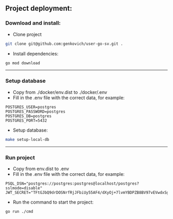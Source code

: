 ## Project deployment:

### Download and install:
* Clone project
```bash
git clone git@github.com:genkovich/user-go-sv.git .
```

* Install dependencies:

```bash
go mod download
```
---

### Setup database

* Copy from ./docker/env.dist to ./docker/.env
* Fill in the .env file with the correct data, for example:
```dotenv
POSTGRES_USER=postgres
POSTGRES_PASSWORD=postgres
POSTGRES_DB=postgres
POSTGRES_PORT=5432
```

* Setup database:
```bash
make setup-local-db
```
---
### Run project

* Copy from env.dist to .env
* Fill in the .env file with the correct data, for example:

```dotenv
PSQL_DSN="postgres://postgres:postgres@localhost/postgres?sslmode=disable"
JWT_SECRET="TFtGJbQ9drDOSNrfRjJFbiUy55AF4/dXyOj+7lvmYBDPZB8BV97vEVwdxSgy0SDoFQlIOzL1oAh9VVT5oK82gQ=="
```
* Run the command to start the project:

```bash
go run ./cmd
```